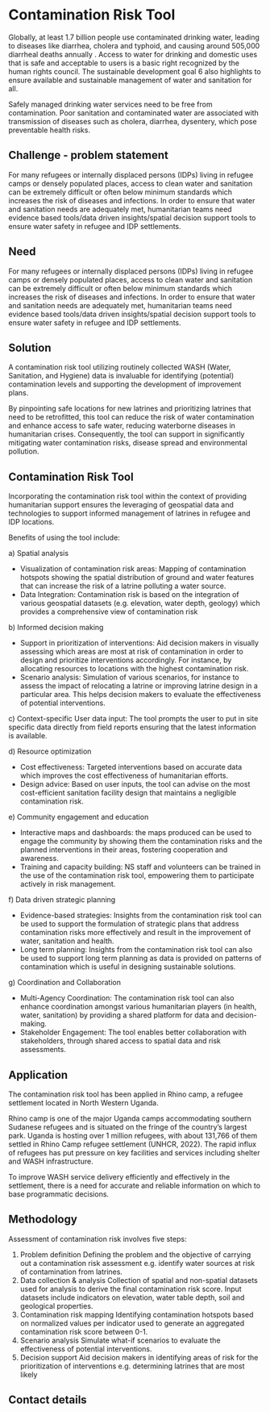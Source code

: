 # Contamination Risk Tool 

Globally, at least 1.7 billion people use contaminated drinking water, leading to diseases like diarrhea, cholera and typhoid, and causing around 505,000 diarrheal deaths annually .  Access to water for drinking and domestic uses that is safe and acceptable to users is a basic right recognized by the human rights council. The sustainable development goal 6 also highlights to ensure available and sustainable management of water and sanitation for all. 

Safely managed drinking water services need to be free from contamination. Poor sanitation and contaminated water are associated with transmission of diseases such as cholera, diarrhea, dysentery, which pose preventable health risks. 

## Challenge - problem statement
For many refugees or internally displaced persons (IDPs) living in refugee camps or densely populated places, access to clean water and sanitation can be extremely difficult or often below minimum standards which increases the risk of diseases and infections. In order to ensure that water and sanitation needs are adequately met, humanitarian teams need evidence based tools/data driven insights/spatial decision support tools to ensure water safety in refugee and IDP settlements. 

## Need
For many refugees or internally displaced persons (IDPs) living in refugee camps or densely populated places, access to clean water and sanitation can be extremely difficult or often below minimum standards which increases the risk of diseases and infections. In order to ensure that water and sanitation needs are adequately met, humanitarian teams need evidence based tools/data driven insights/spatial decision support tools to ensure water safety in refugee and IDP settlements. 

## Solution
A contamination risk tool utilizing routinely collected WASH (Water, Sanitation, and Hygiene) data is invaluable for identifying (potential) contamination levels and supporting the development of improvement plans. 

By pinpointing safe locations for new latrines and prioritizing latrines that need to be retrofitted, this tool can reduce the risk of water contamination and enhance access to safe water, reducing waterborne diseases in humanitarian crises. Consequently, the tool can support in significantly mitigating water contamination risks, disease spread and environmental pollution. 

## Contamination Risk Tool
Incorporating the contamination risk tool within the context of providing humanitarian support ensures the leveraging of geospatial data and technologies to support informed management of latrines in refugee and IDP locations. 

Benefits of using the tool include:

a)	Spatial analysis
* Visualization of contamination risk areas: Mapping of contamination hotspots showing the spatial distribution of ground and water features that can increase the risk of a latrine polluting a water source.
* Data Integration: Contamination risk is based on the integration of various geospatial datasets (e.g. elevation, water depth, geology) which provides a comprehensive view of contamination risk

b)	Informed decision making
* Support in prioritization of interventions: Aid decision makers in visually assessing which areas are most at risk of contamination in order to design and prioritize interventions accordingly. For instance, by allocating resources to locations with the highest contamination risk.
* Scenario analysis: Simulation of various scenarios, for instance to assess the impact of relocating a latrine or improving latrine design in a particular area. This helps decision makers to evaluate the effectiveness of potential interventions.

c)	Context-specific
User data input: The tool prompts the user to put in site specific data directly from field reports ensuring that the latest information is available.

d)	Resource optimization
*	Cost effectiveness: Targeted interventions based on accurate data which improves the cost effectiveness of humanitarian efforts.
*	Design advice: Based on user inputs, the tool can advise on the most cost-efficient sanitation facility design that maintains a negligible contamination risk.

e)	Community engagement and education
* Interactive maps and dashboards: the maps produced can be used to engage the community by showing them the contamination risks and the planned interventions in their areas, fostering cooperation and awareness.
* Training and capacity building: NS staff and volunteers can be trained in the use of the contamination risk tool, empowering them to participate actively in risk management.

f)	Data driven strategic planning
* Evidence-based strategies: Insights from the contamination risk tool can be used to support the formulation of strategic plans that address contamination risks more effectively and result in the improvement of water, sanitation and health. 
* Long term planning: Insights from the contamination risk tool can also be used to support long term planning as data is provided on patterns of contamination which is useful in designing sustainable solutions.

g)	Coordination and Collaboration
* Multi-Agency Coordination: The contamination risk tool can also enhance coordination amongst various humanitarian players (in health, water, sanitation) by providing a shared platform for data and decision-making.
* Stakeholder Engagement: The tool enables better collaboration with stakeholders, through shared access to spatial data and risk assessments.

## Application
The contamination risk tool has been applied in Rhino camp, a refugee settlement located in North Western Uganda. 

Rhino camp is one of the major Uganda camps accommodating southern Sudanese refugees and is situated on the fringe of the country’s largest park. 
Uganda is hosting over 1 million refugees, with about 131,766 of them settled in Rhino Camp refugee settlement (UNHCR, 2022). The rapid influx of refugees has put pressure on key facilities and services including shelter and WASH infrastructure. 

To improve WASH service delivery efficiently and effectively in the settlement, there is a need for accurate and reliable information on which to base programmatic decisions.

## Methodology
Assessment of contamination risk involves five steps:
1. Problem definition
Defining the problem and the objective of carrying out a contamination risk assessment e.g. identify water sources at risk of contamination from latrines.
2. Data collection & analysis
Collection of spatial and non-spatial datasets used for analysis to derive the final contamination risk score. Input datasets include indicators on elevation, water table depth, soil and geological properties.
3. Contamination risk mapping
Identifying contamination hotspots based on normalized values per indicator used to generate an aggregated contamination risk score between 0-1.
4. Scenario analysis
Simulate what-if scenarios to evaluate the effectiveness of potential interventions.
5. Decision support
Aid decision makers in identifying areas of risk for the prioritization of interventions e.g. determining latrines that are most likely

## Contact details
